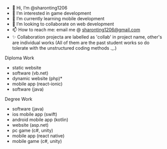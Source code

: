 - 👋 Hi, I’m @sharonting1206
- 👀 I’m interested in game development
- 🌱 I’m currently learning mobile development
- 💞️ I’m looking to collaborate on web development
- 📫 How to reach me: email me @ sharonting1206@gmail.com
- ✨ Collaboration projecta are labelled as 'collab' in project name, other's are individual works (All of them are the past student works so do tolerate with the unstructured coding methods ._.)

Diploma Work
- static website
- software (vb.net)
- dynamic website (php)*
- mobile app (react-ionic)
- software (java)

Degree Work
- software (java)
- ios mobile app (swift)
- android mobile app (kotlin)
- website (asp.net)
- pc game (c#, unity)
- mobile app (react native)
- mobile game (c#, unity)
<!---
sharonting1206/sharonting1206 is a ✨ special ✨ repository because its `README.md` (this file) appears on your GitHub profile.
You can click the Preview link to take a look at your changes.
--->
